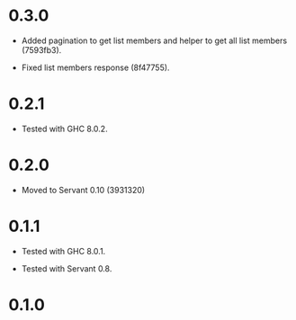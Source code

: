 # 0.3.0

- Added pagination to get list members and helper to get all list
  members (7593fb3).

- Fixed list members response (8f47755).

# 0.2.1

- Tested with GHC 8.0.2.

# 0.2.0

- Moved to Servant 0.10 (3931320)

# 0.1.1

- Tested with GHC 8.0.1.

- Tested with Servant 0.8.

# 0.1.0

